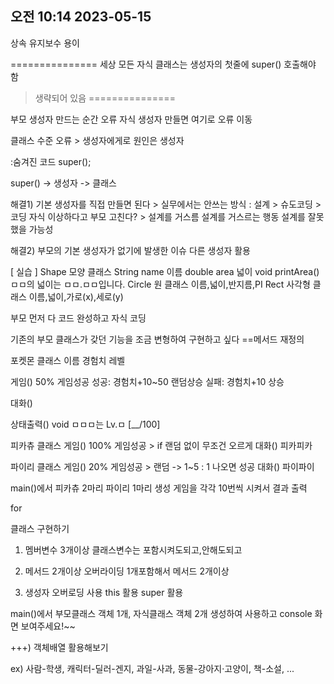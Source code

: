 ## 오전 10:14 2023-05-15

상속
유지보수 용이

===============
세상 모든 자식 클래스는 생성자의 첫줄에
super() 호출해야 함
> 생략되어 있음
===============


부모 생성자 만드는 순간 오류
자식 생성자 만들면 여기로 오류 이동

클래스 수준 오류 > 생성자에게로
원인은 생성자

:숨겨진 코드
super();

super() -> 생성자 -> 클래스

해결1) 기본 생성자를 직접 만들면 된다
	> 실무에서는 안쓰는 방식
: 설계 > 슈도코딩 > 코딩
자식 이상하다고 부모 고친다? > 설계를 거스름
설계를 거스르는 행동
설계를 잘못했을 가능성

해결2) 부모의 기본 생성자가 없기에 발생한 이슈
다른 생성자 활용

[ 실습 ]
Shape 모양 클래스
   String name 이름
   double area 넓이
   void printArea()
      ㅁㅁ의 넓이는 ㅁㅁ.ㅁㅁ입니다.
Circle 원 클래스
   이름,넓이,반지름,PI
Rect 사각형 클래스
   이름,넓이,가로(x),세로(y)

부모 먼저 다 코드 완성하고 자식 코딩


기존의 부모 클래스가 갖던 기능을 조금 변형하여 구현하고 싶다
==메서드 재정의

포켓몬 클래스 
   이름
   경험치
   레벨

   게임()
      50% 게임성공
      성공: 경험치+10~50 랜덤상승
      실패: 경험치+10 상승

   대화()

   상태출력() void
      ㅁㅁㅁ는 Lv.ㅁ [__/100]

피카츄 클래스
   게임()
      100% 게임성공 > if 랜덤 없이 무조건 오르게
   대화()
      피카피카

파이리 클래스
   게임()
      20% 게임성공 > 랜덤
       -> 1~5 : 1 나오면 성공
   대화()
      파이파이

main()에서
   피카츄 2마리
   파이리 1마리 생성
   게임을 각각 10번씩 시켜서 결과 출력

for

클래스 구현하기
 1) 멤버변수 3개이상
   클래스변수는 포함시켜도되고,안해도되고

 2) 메서드 2개이상
   오버라이딩 1개포함해서 메서드 2개이상

 3) 생성자 오버로딩 사용
   this 활용
   super 활용

main()에서 부모클래스 객체 1개,
   자식클래스 객체 2개 생성하여 사용하고
   console 화면 보여주세요!~~

+++) 객체배열 활용해보기

ex) 사람-학생, 캐릭터-딜러-겐지, 과일-사과, 동물-강아지·고양이, 책-소설, ...
